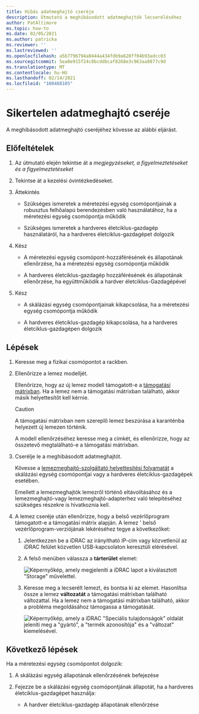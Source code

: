 ```yaml
---
title: Hibás adatmeghajtó cseréje
description: Útmutató a meghibásodott adatmeghajtók lecseréléséhez
author: PatAltimore
ms.topic: how-to
ms.date: 02/05/2021
ms.author: patricka
ms.reviewer: ''
ms.lastreviewed: ''
ms.openlocfilehash: a5b7796794a0444a434fdb9a628ff04b93adcc03
ms.sourcegitcommit: 5ea0e915f24c8bcddbcaf8268e3c963aa8877c9d
ms.translationtype: MT
ms.contentlocale: hu-HU
ms.lasthandoff: 02/14/2021
ms.locfileid: "100488105"
---
```

# <a name="replacing-a-failed-data-drive"></a>Sikertelen adatmeghajtó cseréje

A meghibásodott adatmeghajtó cseréjéhez kövesse az alábbi eljárást.

## <a name="prerequisites"></a>Előfeltételek

1.  Az útmutató elején tekintse át a *megjegyzéseket, a figyelmeztetéseket és a figyelmeztetéseket*

2.  Tekintse át a kezelési óvintézkedéseket.

3.  Áttekintés

    -   Szükséges ismeretek a méretezési egység csomópontjainak a robusztus felhőalapú berendezésben való használatához, ha a méretezési egység csomópontja működik

    -   Szükséges ismeretek a hardveres életciklus-gazdagép használatáról, ha a hardveres életciklus-gazdagépet dolgozik

4.  Kész

    -   A méretezési egység csomópont-hozzáférésének és állapotának ellenőrzése, ha a méretezési egység csomópontja működik

    -   A hardveres életciklus-gazdagép hozzáférésének és állapotának ellenőrzése, ha együttműködik a hardver életciklus-Gazdagépével

5.  Kész

    -   A skálázási egység csomópontjainak kikapcsolása, ha a méretezési egység csomópontja működik

    -   A hardveres életciklus-gazdagép kikapcsolása, ha a hardveres életciklus-gazdagépen dolgozik

## <a name="steps"></a>Lépések

1.  Keresse meg a fizikai csomópontot a rackben.

2.  Ellenőrizze a lemez modelljét.

    Ellenőrizze, hogy az új lemez modell támogatott-e a [támogatási mátrixban](https://www.dell.com/support/home/product-support/product/cloud-for-microsoft-azure-stack14g/docs#q%3Dsupport%20matrix%26sort%3Ddate%20descending%26f%3Alang%3D%5Ben%5D).
    Ha a lemez nem a támogatási mátrixban található, akkor másik helyettesítőt kell kérnie.
    
    > [!CAUTION]
    > A támogatási mátrixban nem szereplő lemez beszúrása a karanténba helyezett új lemezen történik.
        
    A modell ellenőrzéséhez keresse meg a címkét, és ellenőrizze, hogy az összetevő megtalálható-e a támogatási mátrixban.
    
3.  Cserélje le a meghibásodott adatmeghajtót.

    Kövesse a [lemezmeghajtó-szolgáltató helyettesítési folyamatát](https://www.dell.com/support/manuals/us/en/04/poweredge-r640/per640_ism_pub/dell-emc-poweredge-r640-overview?guid=guid-f39be9ba-158c-45e3-b8b1-f07bb750d6d4) a skálázási egység csomópontjai vagy a hardveres életciklus-gazdagépek esetében.
    
    Emellett a lemezmeghajtók lemezről történő eltávolításához és a lemezmeghajtó-vagy lemezmeghajtó-adapterhez való telepítéséhez szükséges részekre is hivatkoznia kell.
    
4.  A lemez cseréje után ellenőrizze, hogy a belső vezérlőprogram támogatott-e a támogatási mátrix alapján. A lemez \' belső vezérlőprogram-verziójának lekéréséhez tegye a következőket:

    1.  Jelentkezzen be a iDRAC az irányítható IP-cím vagy közvetlenül az iDRAC felület közvetlen USB-kapcsolaton keresztüli elérésével.

    1.  A felső menüben válassza a **tárterület** elemet:

        ![Képernyőkép, amely megjeleníti a iDRAC lapot a kiválasztott "Storage" művelettel.](media/image-30.png)
    
    1.  Keresse meg a lecserélt lemezt, és bontsa ki az elemet. Hasonlítsa össze a lemez **változatát** a támogatási mátrixban található változattal. Ha a lemez nem a támogatási mátrixban található, akkor a probléma megoldásához támogassa a támogatását.

        ![Képernyőkép, amely a iDRAC "Speciális tulajdonságok" oldalát jeleníti meg a "gyártó", a "termék azonosítója" és a "változat" kiemelésével.](media/image-31.png)
        
## <a name="next-steps"></a>Következő lépések

Ha a méretezési egység csomópontot dolgozik:

1.  A skálázási egység állapotának ellenőrzésének befejezése

2.  Fejezze be a skálázási egység csomópontjának állapotát, ha a hardveres életciklus-gazdagépet használja:

    -   A hardver életciklus-gazdagép állapotának ellenőrzése
    
